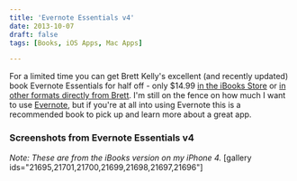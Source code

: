 ```yaml
---
title: 'Evernote Essentials v4'
date: 2013-10-07
draft: false
tags: [Books, iOS Apps, Mac Apps]

---
```


For a limited time you can get Brett Kelly's excellent (and recently updated) book Evernote Essentials for half off - only $14.99 [in the iBooks Store](https://itunes.apple.com/ca/book/evernote-essentials/id709838195?mt=11&uo=4&at=10l4Ki) or [in other formats directly from Brett](https://members.nerdgap.com/evernote-essentials/buy/). I'm still on the fence on how much I want to use [Evernote](https://www.evernote.com), but if you're at all into using Evernote this is a recommended book to pick up and learn more about a great app.

### Screenshots from Evernote Essentials v4

_Note: These are from the iBooks version on my iPhone 4._ \[gallery ids="21695,21701,21700,21699,21698,21697,21696"\][](https://itunes.apple.com/ca/book/evernote-essentials/id709838195?mt=11&uo=4&at=10l4Ki)